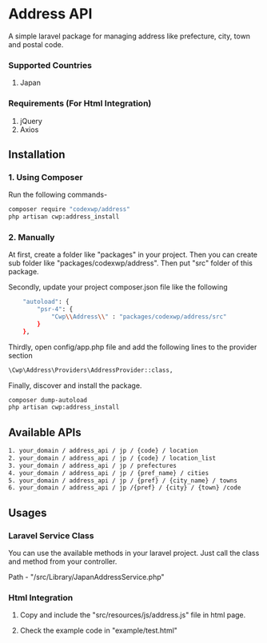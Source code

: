 # Address API
A simple laravel package for managing address like prefecture, city, town and postal code.

### Supported Countries
1. Japan

### Requirements (For Html Integration)
1. jQuery
2. Axios

## Installation
### 1. Using Composer
Run the following commands-

```bash
composer require "codexwp/address"
php artisan cwp:address_install
```

### 2. Manually
At first, create a folder like "packages" in your project. Then you can create 
sub folder like "packages/codexwp/address". Then put "src" folder of this package.

Secondly, update your project composer.json file like the following
```bash
    "autoload": {
        "psr-4": {
            "Cwp\\Address\\" : "packages/codexwp/address/src"
        }
    },
```
Thirdly, open config/app.php file and add the following lines to the provider section

```bash
\Cwp\Address\Providers\AddressProvider::class,
```

Finally, discover and install the package.
```bash
composer dump-autoload
php artisan cwp:address_install
```

## Available APIs
```bash
1. your_domain / address_api / jp / {code} / location
2. your_domain / address_api / jp / {code} / location_list
3. your_domain / address_api / jp / prefectures
4. your_domain / address_api / jp / {pref_name} / cities
5. your_domain / address_api / jp / {pref} / {city_name} / towns
6. your_domain / address_api / jp /{pref} / {city} / {town} /code
```
## Usages
### Laravel Service Class
You can use the available methods in your laravel project.
Just call the class and method from your controller.

Path - "/src/Library/JapanAddressService.php"

### Html Integration
1. Copy and include the "src/resources/js/address.js" file in html page.

2. Check the example code in "example/test.html"

